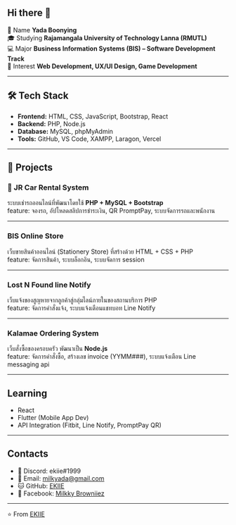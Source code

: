 ## Hi there 👋

<!--
**EKIIE/EKIIE** is a ✨ _special_ ✨ repository because its `README.md` (this file) appears on your GitHub profile.

Here are some ideas to get you started:

- 🔭 I’m currently working on ...
- 🌱 I’m currently learning ...
- 👯 I’m looking to collaborate on ...
- 🤔 I’m looking for help with ...
- 💬 Ask me about ...
- 📫 How to reach me: ...
- 😄 Pronouns: ...
- ⚡ Fun fact: ...
-->

🍞 Name **Yada Boonying**  
🎓 Studying **Rajamangala University of Technology Lanna (RMUTL)**  
💻 Major **Business Information Systems (BIS) – Software Development Track**  
🚀 Interest **Web Development, UX/UI Design, Game Development**

---

## 🛠️ Tech Stack
- **Frontend:** HTML, CSS, JavaScript, Bootstrap, React
- **Backend:** PHP, Node.js
- **Database:** MySQL, phpMyAdmin
- **Tools:** GitHub, VS Code, XAMPP, Laragon, Vercel

---

## 📌 Projects
### 🚗 JR Car Rental System
ระบบเช่ารถออนไลน์ที่พัฒนาโดยใช้ **PHP + MySQL + Bootstrap**  
feature: จองรถ, อัปโหลดสลิปการชำระเงิน, QR PromptPay, ระบบจัดการรถและพนักงาน

<!--
🔗 [ดูโปรเจกต์](https://github.com/EKI1E/Project-JRcarrental)
-->
---

### BIS Online Store  
เว็บขายสินค้าออนไลน์ (Stationery Store) ที่สร้างด้วย HTML + CSS + PHP  
feature: จัดการสินค้า, ระบบล็อกอิน, ระบบจัดการ session  

---

### Lost N Found line Notify  
เว็บแจ้งของสูญหายจากลูกค้าสู่กลุ่มไลน์ภายในของสถานบริการ PHP  
feature: จัดการคำสั่งแจ้ง, ระบบแจ้งเตือนแชทบอท Line Notify  

---

### Kalamae Ordering System
เว็บสั่งซื้อของครอบครัว พัฒนาเป็น **Node.js**  
feature: จัดการคำสั่งซื้อ, สร้างเลข invoice (YYMM###), ระบบแจ้งเตือน Line messaging api  

---

## Learning
- React
- Flutter (Mobile App Dev)
- API Integration (Fitbit, Line Notify, PromptPay QR)

---

## Contacts
- 👾 Discord: ekiie#1999  
- 📧 Email: milkyada@gmail.com  
- 🐱 GitHub: [EKIIE](https://github.com/EKIIE)  
- 💼 Facebook: [Milkky Browniiez](https://www.facebook.com/milky.yada)  

---

⭐️ From [EKIIE](https://github.com/EKIIE)
